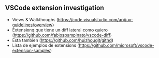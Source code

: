 ## VSCode extension investigation

- Views & Walkthoughs (https://code.visualstudio.com/api/ux-guidelines/overview)
- Extensionq que tiene un diff lateral como quiero (https://github.com/fabiospampinato/vscode-diff)
- Esta tambien (https://github.com/huizhougit/githd)
- Lista de ejemplos de extensions (https://github.com/microsoft/vscode-extension-samples)

